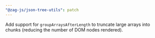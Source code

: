 ```yaml
---
"@zag-js/json-tree-utils": patch
---
```


Add support for `groupArraysAfterLength` to truncate large arrays into chunks (reducing the number of DOM nodes
rendered).
